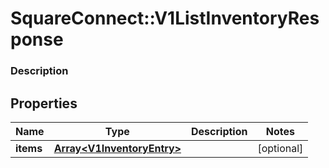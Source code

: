# SquareConnect::V1ListInventoryResponse

### Description



## Properties
Name | Type | Description | Notes
------------ | ------------- | ------------- | -------------
**items** | [**Array&lt;V1InventoryEntry&gt;**](V1InventoryEntry.md) |  | [optional] 



